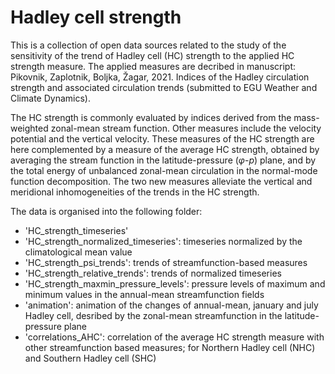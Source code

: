 # Hadley cell strength

This is a collection of open data sources related to the study of the sensitivity of the trend of Hadley cell (HC) strength to the applied HC strength measure. The applied measures are decribed in manuscript: Pikovnik, Zaplotnik, Boljka, Žagar, 2021. Indices of the Hadley circulation strength and associated circulation trends (submitted to EGU Weather and Climate Dynamics).

The HC strength is commonly evaluated by indices derived from the mass-weighted zonal-mean stream function. Other measures include the velocity potential and the vertical velocity. These measures of the HC strength are here complemented by a measure of the average HC strength, obtained by averaging the stream function in the latitude-pressure ($\varphi$-$p$) plane, and by the total energy of unbalanced zonal-mean circulation in the normal-mode function decomposition. The two new measures alleviate the vertical and meridional inhomogeneities of the trends in the HC strength.

The data is organised into the following folder:

* 'HC_strength_timeseries'
* 'HC_strength_normalized_timeseries': timeseries normalized by the climatological mean value
* 'HC_strength_psi_trends': trends of streamfunction-based measures
* 'HC_strength_relative_trends': trends of normalized timeseries
* 'HC_strength_maxmin_pressure_levels': pressure levels of maximum and minimum values in the annual-mean streamfunction fields
* 'animation': animation of the changes of annual-mean, january and july Hadley cell, desribed by the zonal-mean streamfunction in the latitude-pressure plane
* 'correlations_AHC': correlation of the average HC strength measure with other streamfunction based measures; for Northern Hadley cell (NHC) and Southern Hadley cell (SHC)
